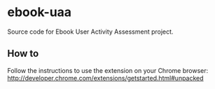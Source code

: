 # ebook-uaa
Source code for Ebook User Activity Assessment project.

## How to
Follow the instructions to use the extension on your Chrome browser:
http://developer.chrome.com/extensions/getstarted.html#unpacked